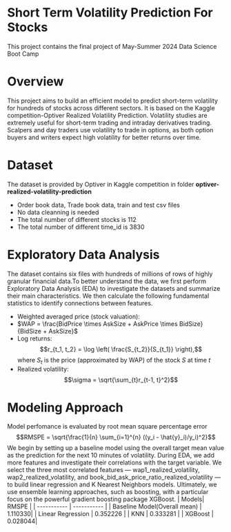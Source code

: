 # Short Term Volatility Prediction For Stocks
This project contains the final project of May-Summer 2024 Data Science Boot Camp

# Overview
This project aims to build an efficient model to predict short-term volatility for hundreds of stocks across different sectors. It is based on the Kaggle competition-Optiver Realized Volatility Prediction. Volatility studies are extremely useful for short-term trading and intraday derivatives trading. Scalpers and day traders use volatility to trade in options, as both option buyers and writers expect high volatility for better returns over time.

# Dataset
The dataset is provided by Optiver in Kaggle competition in folder **optiver-realized-volatility-prediction**
- Order book data, Trade book data, train and test csv files
- No data cleanning is needed
- The total number of different stocks is 112
- The total number of different time\_id is 3830
# Exploratory Data Analysis
The dataset contains six files with hundreds of millions of rows of highly granular financial data.To better understand the data, we first perform Exploratory Data Analysis (EDA) to investigate the datasets and summarize their main characteristics. We then calculate the following fundamental statistics to identify connections between features.
- Weighted averaged price (stock valuation):
- $WAP = \frac{BidPrice \times AskSize + AskPrice \times BidSize}{BidSize + AskSize}$
- Log returns: $$r_{t_1, t_2} = \log \left( \frac{S_{t_2}}{S_{t_1}} \right),$$ where $S_t$ is the price (approximated by WAP) of the stock $S$ at time $t$
- Realized volatility: $$\sigma = \sqrt{\sum_{t}r_{t-1, t}^2}$$
# Modeling Approach
Model perfomance is evaluated by root mean square percentage error 
$$RMSPE = \sqrt{\frac{1}{n} \sum_{i=1}^{n} ((y_i - \hat{y}_i)/y_i)^2}$$
We begin by setting up a baseline model using the overall target mean value as the prediction for the next 10 minutes of volatility. During EDA, we add more features and investigate their correlations with the target variable. We select the three most correlated features  — wap1\_realized\_volatility, wap2\_realized\_volatility, and book\_bid\_ask\_price\_ratio\_realized\_volatility — to build linear regression and K Nearest Neighbors models. Ultimately, we use ensemble learning approaches, such as boosting, with a particular focus on the powerful gradient boosting package XGBoost.
| Models| RMSPE |
| ----------- | ----------- |
| Baseline Model(Overall mean) | 1.110330|
| Linear Regression | 0.352226 |
| KNN |  0.333281 |
|  XGBoost |  0.028044|


